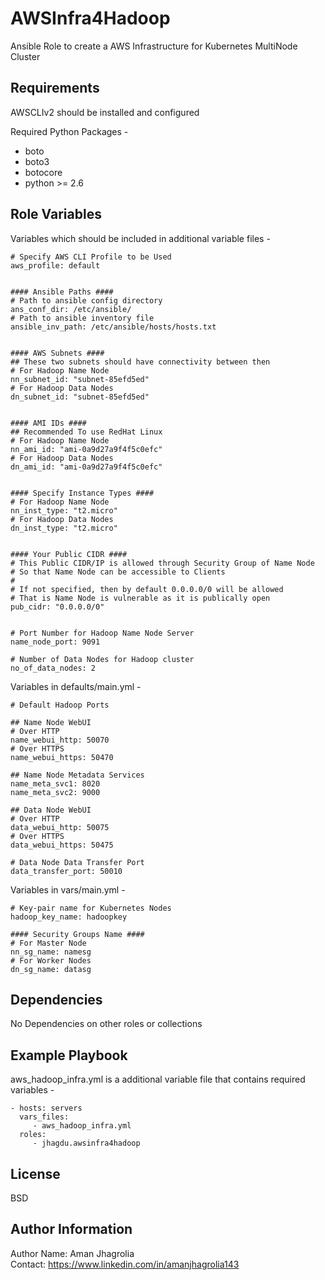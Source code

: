 AWSInfra4Hadoop
===============

Ansible Role to create a AWS Infrastructure for Kubernetes MultiNode Cluster

Requirements
------------

AWSCLIv2 should be installed and configured  
  
Required Python Packages -  
- boto  
- boto3  
- botocore  
- python >= 2.6  

Role Variables
--------------

Variables which should be included in additional variable files -  

    # Specify AWS CLI Profile to be Used
    aws_profile: default


    #### Ansible Paths ####
    # Path to ansible config directory
    ans_conf_dir: /etc/ansible/
    # Path to ansible inventory file
    ansible_inv_path: /etc/ansible/hosts/hosts.txt


    #### AWS Subnets ####
    ## These two subnets should have connectivity between then
    # For Hadoop Name Node
    nn_subnet_id: "subnet-85efd5ed"
    # For Hadoop Data Nodes
    dn_subnet_id: "subnet-85efd5ed"


    #### AMI IDs ####
    ## Recommended To use RedHat Linux
    # For Hadoop Name Node
    nn_ami_id: "ami-0a9d27a9f4f5c0efc"
    # For Hadoop Data Nodes
    dn_ami_id: "ami-0a9d27a9f4f5c0efc"


    #### Specify Instance Types ####
    # For Hadoop Name Node
    nn_inst_type: "t2.micro"
    # For Hadoop Data Nodes
    dn_inst_type: "t2.micro"


    #### Your Public CIDR ####
    # This Public CIDR/IP is allowed through Security Group of Name Node
    # So that Name Node can be accessible to Clients
    #
    # If not specified, then by default 0.0.0.0/0 will be allowed
    # That is Name Node is vulnerable as it is publically open
    pub_cidr: "0.0.0.0/0"


    # Port Number for Hadoop Name Node Server
    name_node_port: 9091

    # Number of Data Nodes for Hadoop cluster
    no_of_data_nodes: 2


Variables in defaults/main.yml -  

    # Default Hadoop Ports

    ## Name Node WebUI
    # Over HTTP
    name_webui_http: 50070
    # Over HTTPS
    name_webui_https: 50470

    ## Name Node Metadata Services
    name_meta_svc1: 8020
    name_meta_svc2: 9000

    ## Data Node WebUI
    # Over HTTP
    data_webui_http: 50075
    # Over HTTPS
    data_webui_https: 50475

    # Data Node Data Transfer Port
    data_transfer_port: 50010

Variables in vars/main.yml -  

    # Key-pair name for Kubernetes Nodes
    hadoop_key_name: hadoopkey

    #### Security Groups Name ####
    # For Master Node
    nn_sg_name: namesg
    # For Worker Nodes
    dn_sg_name: datasg

Dependencies
------------

No Dependencies on other roles or collections

Example Playbook
----------------

aws_hadoop_infra.yml is a additional variable file that contains required variables -

    - hosts: servers
      vars_files:
         - aws_hadoop_infra.yml
      roles:
         - jhagdu.awsinfra4hadoop

License
-------

BSD

Author Information
------------------

Author Name: Aman Jhagrolia  
Contact: https://www.linkedin.com/in/amanjhagrolia143  
